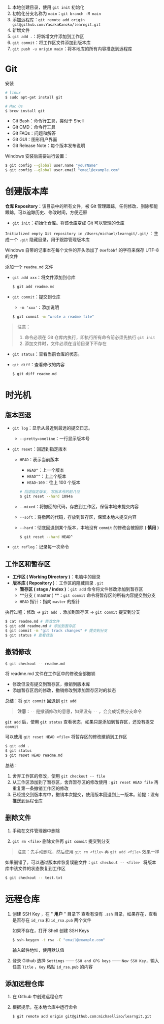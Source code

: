 1. 本地创建目录，使用 `git init` 初始化
2. 初始化分支名称为 `main`：`git branch -M main`
3. 添加远程库：`git remote add origin git@github.com:YasakaKanoko/learngit.git`
4. 新增文件
5. `git add .`：将新增文件添加到工作区
6. `git commit`：将工作区文件添加到版本库
7. `git push -u origin main`：将本地库的所有内容推送到远程库

# Git

安装

```bash
# linux
$ sudo apt-get install git

# Mac Os
$ brew install git
```

- Git Bash：命令行工具，类似于 Shell
- Git CMD：命令行工具
- Git FAQs：问题和解答
- Git GUI：图形用户界面
- Git Release Note：每个版本发布说明

Windows 安装后需要进行设置：

```bash
$ git config --global user.name "yourName"
$ git config --global user.email "email@example.com"
```

# 创建版本库

**仓库 Repository**：该目录中的所有文件，被 Git 管理跟踪，任何修改、删除都能跟踪，可以追踪历史、修改时间，方便还原

- `git init`：初始化仓库。将该仓库变成 Git 可以管理的仓库

`Initialized empty Git repository in /Users/michael/learngit/.git/` ：生成一个 `.git` 隐藏目录，用于跟踪管理版本库

Windows 自带的记事本在每个文件的开头添加了 `0xefbbbf` 的字符来保存 UTF-8 的文件

添加一个 `readme.md` 文件

- `git add xxx`：将文件添加到仓库

  ```bash
  $ git add readme.md
  ```

- `git commit`：提交到仓库

  - `-m 'xxx'`：添加说明

  ```bash
  $ git commit -m "wrote a readme file"
  ```

> 注意：
>
> 1. 命令必须在 Git 仓库内执行，即执行所有命令前必须先执行 `git init`
> 2. 添加文件时，文件必须在当前目录下不存在

- `git status`：查看当前仓库的状态。

- `git diff`：查看修改的内容

  ```bash
  $ git diff readme.md
  ```

# 时光机

## 版本回退

- `git log`：显示从最近到最远的提交日志。
  - `--pretty=oneline`：一行显示版本号

- `git reset`：回退到指定版本

  - `HEAD`：表示当前版本

    - `HEAD^`：上一个版本
    - `HEAD^^`：上上个版本
    - `HEAD~100`：往上 100 个版本

    ```bash
    # 回退指定版本, 写版本号的前几位
    $ git reset --hard 1094a
    ```

  - `--mixed`：将撤回的代码，存放到工作区，保留本地未提交内容

  - `--soft`：将撤回的代码，存放到暂存区，保留本地未提交内容

  - `--hard`：彻底回退到某个版本，本地没有 `commit` 的修改会被擦除 ( **慎用** )

    ```bash
    $ git reset --hard HEAD^
    ```

- `git reflog`：记录每一次命令

## 工作区和暂存区

- **工作区 ( Working Directory )**：电脑中的目录
- **版本库 ( Repository )**：工作区的隐藏目录 `.git`
  - **暂存区 ( stage / index )**：`git add` 命令将文件修改添加到暂存区
  - **分支 ( master ) **：`git commit` 命令将暂存区的所有内容提交到分支
  - `HEAD` 指针：指向 `master` 的指针

执行过程：修改 -> `git add .` 添加到暂存区 -> `git commit` 提交到分支

```sh
$ cat readme.md # 修改文件
$ git add readme.md # 添加到暂存区
$ git commit -m "git track changes" # 提交到分支
$ git status # 查看状态
```



## 撤销修改

```bash
$ git checkout -- readme.md
```

将 readme.md 文件在工作区中的修改全部撤销

- 修改但没有提交到暂存区，撤销到版本库
- 添加暂存区后的修改，撤销修改到添加暂存区时的状态

总结：将 `git commit` 回退到 `git add`

> **注意**：`--` 是撤销修改的意思，如果没有 `--` ，会变成切换分支命令

`git add` 后，使用 `git status` 查看状态，如果只是添加到暂存区，还没有提交 `commit`

可以使用 `git reset HEAD <file>` 将暂存区的修改撤销到工作区

```sh
$ git add .
$ git status
$ git reset HEAD readme.md
```

总结：

1. 舍弃工作区的修改，使用 `git checkout -- file`
2. 从工作区添加到了暂存区，舍弃暂存区的修改使用 : `git reset HEAD file` 再重复第一条撤销工作区的修改
3. 已经提交到版本库中，撤销本次提交，使用版本回退到上一版本。前提：没有推送到远程仓库

## 删除文件

1. 手动在文件管理器中删除

2. `git rm <file>` 删除文件再 `git commit` 提交到分支

> 注意：先手动删除，然后使用 `git rm <file>` 再 `git add <file>` 效果一样

如果删错了，可以通过版本库恢复误删文件：`git checkout -- <file> ` 将版本库中该文件的状态恢复到工作区

```sh
$ git checkout -- test.txt
```

# 远程仓库

1. 创建 SSH Key ，在 " **用户** " 目录下 查看有没有 `.ssh` 目录，如果存在，查看是否存在 `id_rsa` 和 `id_rsa.pub` 两个文件

   如果不存在，打开 Shell 创建 SSH Keys

   ```sh
   $ ssh-keygen -t rsa -C "email@example.com"
   ```

   输入邮件地址，使用默认值

2. 登录 Github 选择 `Settings` —— `SSH and GPG keys` —— `New SSH Key`，输入 任意 `Title` ，`Key` 粘贴 `id_rsa.pub` 的内容

## 添加远程仓库

1. 在 Github 中创建远程仓库

2. 根据提示，在本地仓库中运行命令

   ```sh
   $ git remote add origin git@github.com:michaelliao/learngit.git
   ```

   
